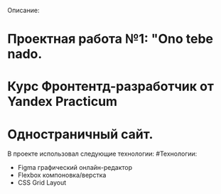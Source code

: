 Описание:
# Проектная работа №1: "Ono tebe nado. 
# Курс Фронтентд-разработчик от Yandex Practicum
# Одностраничный сайт. 

В проекте использовал следующие технологии:
#Технологии:
* Figma графический онлайн-редактор
* Flexbox компоновка/верстка
* CSS Grid Layout
  

